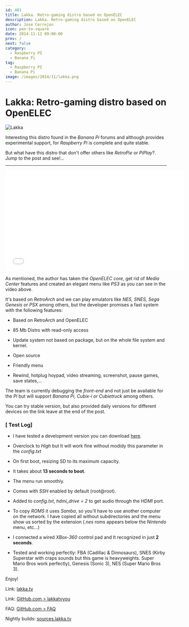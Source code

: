 ```yaml
---
id: 481
title: Lakka. Retro-gaming distro based on OpenELEC
description: Lakka. Retro-gaming distro based on OpenELEC
author: Jose Cerrejon
icon: pen-to-square
date: 2014-11-12 09:00:00
prev: /
next: false
category:
  - Raspberry PI
  - Banana Pi
tag:
  - Raspberry PI
  - Banana Pi
image: /images/2014/11/lakka.png
---
```


# Lakka: Retro-gaming distro based on OpenELEC

![Lakka](/images/2014/11/lakka.png)

Interesting this distro found in the *Banana Pi* forums and although provides experimental support, for *Raspberry Pi* is complete and quite stable.

But what have this distro that don't offer others like *RetroPie* or *PiPlay*?. Jump to the post and see!...

- - -
<iframe width="560" height="315" src="//www.youtube.com/embed/bnJQa1J_v5s" frameborder="0" allowfullscreen></iframe>

As mentioned, the author has taken the *OpenELEC core*, get rid of *Media Center* features and created an elegant menu like *PS3* as you can see in the video above.

It's based on *RetroArch* and we can play emulators like *NES, SNES, Sega Genesis or PSX* among others, but the developer promises a fast system with the following features:

* Based on RetroArch and OpenELEC

* 85 Mb Distro with read-only access

* Update system not based on package, but on the whole file system and kernel.

* Open source

* Friendly menu

* Rewind, hotplug hoypad, video streaming, screenshot, pause games, save states,...

The team is currently debugging the *front-end* and not just be available for the *Pi* but will support *Banana Pi, Cubix-i or Cubietruck* among others.

You can try stable version, but also provided daily versions for different devices on the link leave at the end of the post.

### [ Test Log]

* I have tested a development version you can download [here](http://sources.lakka.tv/nightly/Lakka-RPi.arm-devel-20141105152307-r19688-g50ca5b9.img.gz).

* Overclock to *High* but It will work fine without modidy this parameter in the *config.txt*

* On first boot, resizing SD to its maximum capacity.

* It takes about **13 seconds to boot**.

* The menu run smoothly.

* Comes with *SSH* enabled by default (root@root).

* Added to *config.txt*, *hdmi_drive = 2* to get audio through the *HDMI* port.

* To copy *ROMS* it uses *Samba*, so you'll have to use another computer on the network. I have copied all without subdirectories and the menu show us sorted by the extension (*.nes* roms appears below the *Nintendo* menu, etc...)

* I connected a wired *XBox-360* control pad and It recognized in just **2 seconds**.

* Tested and working perfectly: FBA (Cadillac & Dinnosaurs), SNES (Kirby Superstar with craps sounds but this game is heavyweights. Super Mario Bros work perfectly), Genesis (Sonic 3), NES (Super Mario Bros 3).

Enjoy!

Link: [lakka.tv](http://www.lakka.tv/doc/Home/)

Link: [GitHub.com > lakkatvyou](https://github.com/lakkatv/Lakka)

FAQ: [GitHub.com > FAQ](https://github.com/lakkatv/Lakka/wiki/FAQ)

Nightly builds: [sources.lakka.tv](http://sources.lakka.tv/nightly/?C=M;O=D)